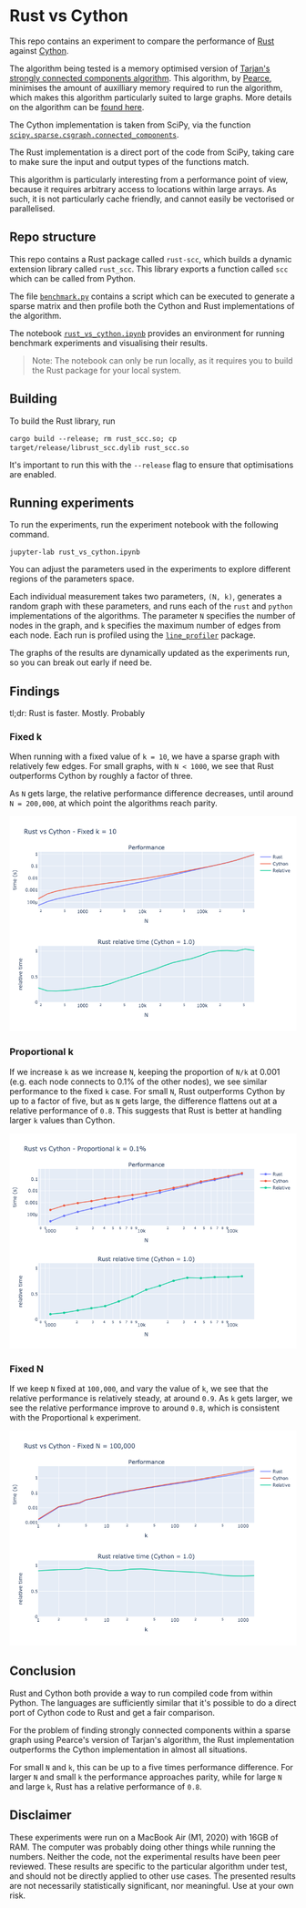 # Rust vs Cython

This repo contains an experiment to compare the performance of [Rust](https://www.rust-lang.org/) against [Cython](https://cython.org/).

The algorithm being tested is a memory optimised version of [Tarjan's strongly connected components algorithm](https://en.wikipedia.org/wiki/Tarjan%27s_strongly_connected_components_algorithm). This algorithm, by [Pearce](https://doi.org/10.1016%2Fj.ipl.2015.08.010), minimises the amount of auxilliary memory required to run the algorithm, which makes this algorithm particularly suited to large graphs. More details on the algorithm can be [found here](http://www.timl.id.au/SCC/).

The Cython implementation is taken from SciPy, via the function [`scipy.sparse.csgraph.connected_components`](https://github.com/scipy/scipy/blob/master/scipy/sparse/csgraph/_traversal.pyx#L649).

The Rust implementation is a direct port of the code from SciPy, taking care to make sure the input and output types of the functions match.

This algorithm is particularly interesting from a performance point of view, because it requires arbitrary access to locations within large arrays. As such, it is not particularly cache friendly, and cannot easily be vectorised or parallelised.


## Repo structure

This repo contains a Rust package called `rust-scc`, which builds a dynamic extension library called `rust_scc`.
This library exports a function called `scc` which can be called from Python.

The file [`benchmark.py`](benchmark.py) contains a script which can be executed to generate a sparse matrix and then profile both the Cython and Rust implementations of the algorithm.

The notebook [`rust_vs_cython.ipynb`](rust_vs_cython.ipynb) provides an environment for running benchmark experiments and visualising their results.

> Note: The notebook can only be run locally, as it requires you to build the Rust package for your local system.

## Building

To build the Rust library, run

```
cargo build --release; rm rust_scc.so; cp target/release/librust_scc.dylib rust_scc.so
```

It's important to run this with the `--release` flag to ensure that optimisations are enabled.

## Running experiments

To run the experiments, run the experiment notebook with the following command.

```
jupyter-lab rust_vs_cython.ipynb
```

You can adjust the parameters used in the experiments to explore different regions of the parameters space.

Each individual measurement takes two parameters, `(N, k)`, generates a random graph with these parameters, and runs each of the `rust` and `python` implementations of the algorithms. The parameter `N` specifies the number of nodes in the graph, and `k` specifies the maximum number of edges from each node. Each run is profiled using the [`line_profiler`](https://github.com/pyutils/line_profiler) package.

The graphs of the results are dynamically updated as the experiments run, so you can break out early if need be.

## Findings

tl;dr: Rust is faster. Mostly. Probably

### Fixed k

When running with a fixed value of `k = 10`, we have a sparse graph with relatively few edges. For small graphs, with `N < 1000`, we see that Rust outperforms Cython by roughly a factor of three.

As `N` gets large, the relative performance difference decreases, until around `N = 200,000`, at which point the algorithms reach parity.

![Results for fixed k=10](./results/fixed_k_10.png)

### Proportional k

If we increase `k` as we increase `N`, keeping the proportion of `N/k` at 0.001 (e.g. each node connects to 0.1% of the other nodes), we see similar performance to the fixed `k` case. For small `N`, Rust outperforms Cython by up to a factor of five, but as `N` gets large, the difference flattens out at a relative performance of `0.8`. This suggests that Rust is better at handling larger `k` values than Cython.

![Results for proportional k=10](./results/proportional_k_001.png)

### Fixed N

If we keep `N` fixed at `100,000`, and vary the value of `k`, we see that the relative performance is relatively steady, at around `0.9`. As `k` gets larger, we see the relative performance improve to around `0.8`, which is consistent with the Proportional `k` experiment.

![Results for fixed N=100,000](./results/fixed_N_100000.png)

## Conclusion

Rust and Cython both provide a way to run compiled code from within Python.
The languages are sufficiently similar that it's possible to do a direct port of Cython code to Rust and get a fair comparison.

For the problem of finding strongly connected components within a sparse graph using Pearce's version of Tarjan's algorithm, the Rust implementation outperforms the Cython implementation in almost all situations.

For small `N` and `k`, this can be up to a five times performance difference. For larger `N` and small `k` the performance approaches parity, while for large `N` and large `k`, Rust has a relative performance of `0.8`.

## Disclaimer

These experiments were run on a MacBook Air (M1, 2020) with 16GB of RAM. The computer was probably doing other things while running the numbers. Neither the code, not the experimental results have been peer reviewed. These results are specific to the particular algorithm under test, and should not be directly applied to other use cases. The presented results are not necessarily statistically significant, nor meaningful. Use at your own risk.
